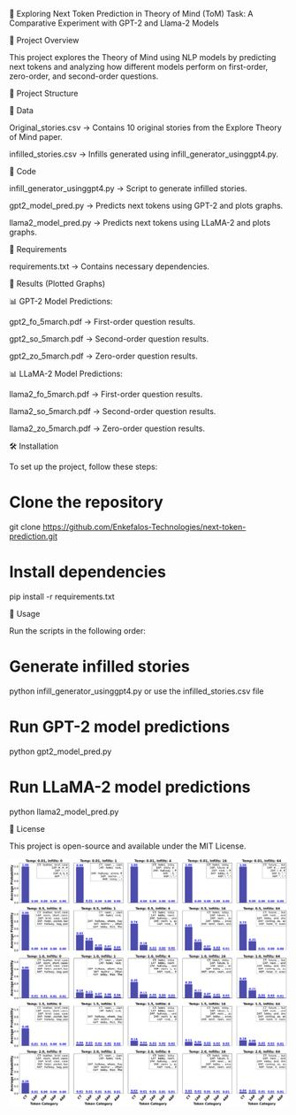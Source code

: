 🚀 Exploring Next Token Prediction in
Theory of Mind (ToM) Task: A
Comparative Experiment with GPT-2 and
Llama-2 Models

📌 Project Overview

This project explores the Theory of Mind using NLP models by predicting next tokens and analyzing how different models perform on first-order, zero-order, and second-order questions.

📂 Project Structure

🔹 Data

Original_stories.csv → Contains 10 original stories from the Explore Theory of Mind paper.

infilled_stories.csv → Infills generated using infill_generator_usinggpt4.py.

🔹 Code

infill_generator_usinggpt4.py → Script to generate infilled stories.

gpt2_model_pred.py → Predicts next tokens using GPT-2 and plots graphs.

llama2_model_pred.py → Predicts next tokens using LLaMA-2 and plots graphs.

🔹 Requirements

requirements.txt → Contains necessary dependencies.

🔹 Results (Plotted Graphs)

📊 GPT-2 Model Predictions:

gpt2_fo_5march.pdf → First-order question results.

gpt2_so_5march.pdf → Second-order question results.

gpt2_zo_5march.pdf → Zero-order question results.

📊 LLaMA-2 Model Predictions:

llama2_fo_5march.pdf → First-order question results.

llama2_so_5march.pdf → Second-order question results.

llama2_zo_5march.pdf → Zero-order question results.

🛠 Installation

To set up the project, follow these steps:

# Clone the repository
git clone https://github.com/Enkefalos-Technologies/next-token-prediction.git

# Install dependencies
pip install -r requirements.txt

🚀 Usage

Run the scripts in the following order:

# Generate infilled stories
python infill_generator_usinggpt4.py or use the  infilled_stories.csv file

# Run GPT-2 model predictions
python gpt2_model_pred.py

# Run LLaMA-2 model predictions
python llama2_model_pred.py

📜 License

This project is open-source and available under the MIT License.

![GPT-2 First Order Prediction](https://github.com/Enkefalos-Technologies/next-token-prediction/blob/main/gpt2_fo_page1.jpg)

